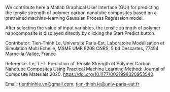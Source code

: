 We contribute here a Matlab Graphical User Interface (GUI) for predicting the tensile strength of polymer carbon nanotube composites based on a pretrained machine-learning Gaussian Process Regression model.

After selecting the value of input variables, the tensile strength of polymer nanocomposite is displayed directly by clicking the Start Predict button.

Contributor: Tien-Thinh Le, Université Paris-Est, Laboratoire Modélisation et Simulation Multi Echelle, MSME UMR 8208 CNRS, 5 bd Descartes, 77454 Marne-la-Vallée, France

Reference: Le, T.-T. Prediction of Tensile Strength of Polymer Carbon Nanotube Composites Using Practical Machine Learning Method: Journal of Composite Materials 2020. https://doi.org/10.1177/0021998320953540.

Email: tienthinhle.vn@gmail.com; tien-thinh.le@univ-paris-est.fr
